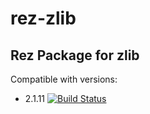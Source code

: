 # rez-zlib
Rez Package for zlib
----
Compatible with versions:
  - 2.1.11
[![Build Status](https://travis-ci.org/piratecrew/rez-zlib.svg?branch=master)](https://travis-ci.org/piratecrew/rez-zlib)
